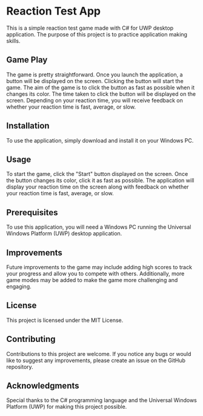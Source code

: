 <h1>Reaction Test App</h1>

This is a simple reaction test game made with C# for UWP desktop application. The purpose of this project is to practice application making skills.

<h2>Game Play</h2>

The game is pretty straightforward. Once you launch the application, a button will be displayed on the screen. Clicking the button will start the game. The aim of the game is to click the button as fast as possible when it changes its color. The time taken to click the button will be displayed on the screen. Depending on your reaction time, you will receive feedback on whether your reaction time is fast, average, or slow.

<h2>Installation</h2>

To use the application, simply download and install it on your Windows PC.

<h2>Usage</h2>

To start the game, click the "Start" button displayed on the screen. Once the button changes its color, click it as fast as possible. The application will display your reaction time on the screen along with feedback on whether your reaction time is fast, average, or slow.

<h2>Prerequisites</h2>

To use this application, you will need a Windows PC running the Universal Windows Platform (UWP) desktop application.

<h2>Improvements</h2>

Future improvements to the game may include adding high scores to track your progress and allow you to compete with others. Additionally, more game modes may be added to make the game more challenging and engaging.

<h2>License</h2>

This project is licensed under the MIT License.

<h2>Contributing</h2>

Contributions to this project are welcome. If you notice any bugs or would like to suggest any improvements, please create an issue on the GitHub repository.

<h2>Acknowledgments</h2>

Special thanks to the C# programming language and the Universal Windows Platform (UWP) for making this project possible.
